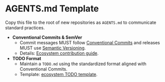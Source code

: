 # AGENTS.md Template

Copy this file to the root of new repositories as `AGENTS.md` to communicate standard practices.

- **Conventional Commits & SemVer**
  - Commit messages MUST follow [Conventional Commits](https://www.conventionalcommits.org/) and releases MUST use [Semantic Versioning](https://semver.org/).
  - Details: [Ecosystem contribution guide](https://github.com/paulcapestany/ecosystem/blob/main/CONTRIBUTING.md#semantic-versioning--conventional-commits).
- **TODO Format**
  - Maintain a `TODO.md` using the standardized format aligned with Conventional Commits.
  - Template: [ecosystem TODO template](https://github.com/paulcapestany/ecosystem/blob/main/project-management/todo-template.md).
